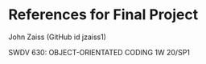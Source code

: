 # References for Final Project

John Zaiss (GitHub id jzaiss1)

SWDV 630: OBJECT-ORIENTATED CODING 1W 20/SP1
